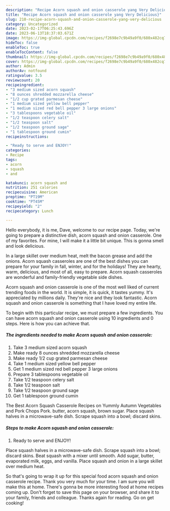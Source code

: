 ```yaml
---
description: "Recipe Acorn squash and onion casserole yang Very Delicious}"
title: "Recipe Acorn squash and onion casserole yang Very Delicious}"
slug: 210-recipe-acorn-squash-and-onion-casserole-yang-very-delicious
category: Uncategorized
date: 2023-02-17T06:25:43.696Z
date: 2023-06-13T18:37:03.671Z
image: https://img-global.cpcdn.com/recipes/f2698e7c9b49a9f0/680x482cq70/acorn-squash-and-onion-casserole-recipe-main-photo.jpg
hideToc: false
enableToc: true
enableTocContent: false
thumbnail: https://img-global.cpcdn.com/recipes/f2698e7c9b49a9f0/680x482cq70/acorn-squash-and-onion-casserole-recipe-main-photo.jpg
cover: https://img-global.cpcdn.com/recipes/f2698e7c9b49a9f0/680x482cq70/acorn-squash-and-onion-casserole-recipe-main-photo.jpg
author: Admin
authorAv: notfound
ratingvalue: 3.5
reviewcount: 20
recipeingredient:
- "3 medium sized acorn squash"
- "8 ounces shredded mozzarella cheese"
- "1/2 cup grated parmesan cheese"
- "1 medium sized yellow bell pepper"
- "1 medium sized red bell pepper 3 large onions"
- "3 tablespoons vegetable oil"
- "1/2 teaspoon celery salt"
- "1/2 teaspoon salt"
- "1/2 teaspoon ground sage"
- "1 tablespoon ground cumin"
recipeinstructions:

- "Ready to serve and ENJOY!"
categories:
- Recipe
tags:
- acorn
- squash
- and

katakunci: acorn squash and 
nutrition: 251 calories
recipecuisine: American
preptime: "PT19M"
cooktime: "PT45M"
recipeyield: "2"
recipecategory: Lunch

---
```



Hello everybody, it is me, Dave, welcome to our recipe page. Today, we're going to prepare a distinctive dish, acorn squash and onion casserole. One of my favorites. For mine, I will make it a little bit unique. This is gonna smell and look delicious.

In a large skillet over medium heat, melt the bacon grease and add the onions. Acorn squash casseroles are one of the best dishes you can prepare for your family in fall, winter, and for the holidays! They are hearty, warm, delicious, and most of all, easy to prepare. Acorn squash casseroles are wonderful and family-friendly vegetable side dishes.

Acorn squash and onion casserole is one of the most well liked of current trending foods in the world. It is simple, it is quick, it tastes yummy. It's appreciated by millions daily. They're nice and they look fantastic. Acorn squash and onion casserole is something that I have loved my entire life.


To begin with this particular recipe, we must prepare a few ingredients. You can have acorn squash and onion casserole using 10 ingredients and 0 steps. Here is how you can achieve that.

<!--inarticleads1-->

##### The ingredients needed to make Acorn squash and onion casserole:

1. Take 3 medium sized acorn squash
1. Make ready 8 ounces shredded mozzarella cheese
1. Make ready 1/2 cup grated parmesan cheese
1. Take 1 medium sized yellow bell pepper
1. Get 1 medium sized red bell pepper 3 large onions
1. Prepare 3 tablespoons vegetable oil
1. Take 1/2 teaspoon celery salt
1. Take 1/2 teaspoon salt
1. Take 1/2 teaspoon ground sage
1. Get 1 tablespoon ground cumin


The Best Acorn Squash Casserole Recipes on Yummly Autumn Vegetables and Pork Chops Pork. butter, acorn squash, brown sugar. Place squash halves in a microwave-safe dish. Scrape squash into a bowl; discard skins. 

<!--inarticleads2-->

##### Steps to make Acorn squash and onion casserole:


1. Ready to serve and ENJOY!

Place squash halves in a microwave-safe dish. Scrape squash into a bowl; discard skins. Beat squash with a mixer until smooth. Add sugar, butter, evaporated milk, eggs, and vanilla. Place squash and onion in a large skillet over medium heat. 

So that's going to wrap it up for this special food acorn squash and onion casserole recipe. Thank you very much for your time. I am sure you will make this at home. There's gonna be more interesting food at home recipes coming up. Don't forget to save this page on your browser, and share it to your family, friends and colleague. Thanks again for reading. Go on get cooking!
